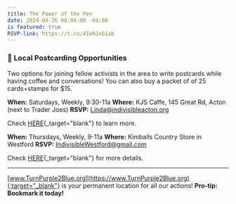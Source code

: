 ```yaml
---
title: The Power of the Pen
date: 2024-04-26 08:04:00 -04:00
is featured: true
RSVP-link: https://t.co/4IeH2x61ab
---
```


### 📣 Local Postcarding Opportunities

Two options for joining fellow activists in the area to write postcards while having coffee and conversations! You can also buy a packet of of 25 cards+stamps for $15.

**When:**  Saturdays, Weekly, 9:30-11a
**Where:** KJS Caffe, 145 Great Rd, Acton (next to Trader Joes)
**RSVP:** Linda@indivisibleacton.org 

Check [HERE](https://turnpurple2blue.org/2024/03/25/pen-power-at-kjs-caffe/){_target="blank"} to learn more.

**When:**  Thursdays, Weekly, 9-11a
**Where:** Kimballs Country Store in Westford
**RSVP:** IndivisibleWestford@gmail.com 

Check [HERE](https://turnpurple2blue.org/2024/02/25/postcards-for-democracy/){_target="blank"} for more details.

---

[www.TurnPurple2Blue.org](https://www.TurnPurple2Blue.org){:target="_blank"} is your permanent location for all our actions! **Pro-tip: Bookmark it today!**